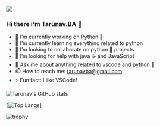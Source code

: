 ![](https://komarev.com/ghpvc/?username=TarunavBA&style=flat-square)

### Hi there  i'm Tarunav.BA 👋





- 🔭 I’m currently working on Python 🐍
- 🌱 I’m currently learning everything related to python
- 👯 I’m looking to collaborate on python 🐍 projects
- 🤔 I’m looking for help with java ☕ and JavaScript
- 💬 Ask me about anything related to vscode and python 🐍
- 📫 How to reach me: tarunavba@gmail.com
- ⚡ Fun fact: I like VSCode! 


![Tarunav's GitHub stats](https://github-readme-stats.vercel.app/api?username=TarunavBA&theme=synthwave&show_icons=true)

[![Top Langs](https://github-readme-stats.vercel.app/api/top-langs/?username=TarunavBA)]

[![trophy](https://github-profile-trophy.vercel.app/?username=TarunavBA&theme=onedark)](https://github.com/TarunavBA)




